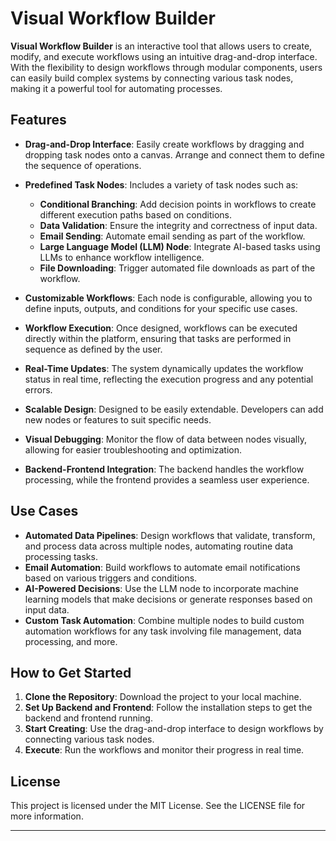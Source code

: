 
# Visual Workflow Builder

**Visual Workflow Builder** is an interactive tool that allows users to create, modify, and execute workflows using an intuitive drag-and-drop interface. With the flexibility to design workflows through modular components, users can easily build complex systems by connecting various task nodes, making it a powerful tool for automating processes.

## Features

- **Drag-and-Drop Interface**: Easily create workflows by dragging and dropping task nodes onto a canvas. Arrange and connect them to define the sequence of operations.

- **Predefined Task Nodes**: Includes a variety of task nodes such as:
  - **Conditional Branching**: Add decision points in workflows to create different execution paths based on conditions.
  - **Data Validation**: Ensure the integrity and correctness of input data.
  - **Email Sending**: Automate email sending as part of the workflow.
  - **Large Language Model (LLM) Node**: Integrate AI-based tasks using LLMs to enhance workflow intelligence.
  - **File Downloading**: Trigger automated file downloads as part of the workflow.

- **Customizable Workflows**: Each node is configurable, allowing you to define inputs, outputs, and conditions for your specific use cases.

- **Workflow Execution**: Once designed, workflows can be executed directly within the platform, ensuring that tasks are performed in sequence as defined by the user.

- **Real-Time Updates**: The system dynamically updates the workflow status in real time, reflecting the execution progress and any potential errors.

- **Scalable Design**: Designed to be easily extendable. Developers can add new nodes or features to suit specific needs.

- **Visual Debugging**: Monitor the flow of data between nodes visually, allowing for easier troubleshooting and optimization.

- **Backend-Frontend Integration**: The backend handles the workflow processing, while the frontend provides a seamless user experience.

## Use Cases

- **Automated Data Pipelines**: Design workflows that validate, transform, and process data across multiple nodes, automating routine data processing tasks.
- **Email Automation**: Build workflows to automate email notifications based on various triggers and conditions.
- **AI-Powered Decisions**: Use the LLM node to incorporate machine learning models that make decisions or generate responses based on input data.
- **Custom Task Automation**: Combine multiple nodes to build custom automation workflows for any task involving file management, data processing, and more.

## How to Get Started

1. **Clone the Repository**: Download the project to your local machine.
2. **Set Up Backend and Frontend**: Follow the installation steps to get the backend and frontend running.
3. **Start Creating**: Use the drag-and-drop interface to design workflows by connecting various task nodes.
4. **Execute**: Run the workflows and monitor their progress in real time.

## License

This project is licensed under the MIT License. See the LICENSE file for more information.

---

